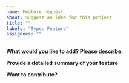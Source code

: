 ```yaml
---
name: Feature request
about: Suggest an idea for this project
title: ""
labels: "Type: Feature"
assignees: ""
---
```


**What would you like to add? Please describe.**

<!-- A clear gist of your idea -->

**Provide a detailed summary of your feature**

<!-- A clear and concise description of what you want to happen. -->

**Want to contribute?**


